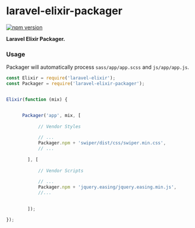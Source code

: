 # laravel-elixir-packager
[![npm version](https://badge.fury.io/js/laravel-elixir-packager.svg)](https://badge.fury.io/js/laravel-elixir-packager)
  
**Laravel Elixir Packager.**

### Usage
Packager will automatically process `sass/app/app.scss` and `js/app/app.js`. 

```js
const Elixir = require('laravel-elixir');
const Packager = require('laravel-elixir-packager');


Elixir(function (mix) {


      Packager('app', mix, [
    
            // Vendor Styles
    
            // ...
            Packager.npm + 'swiper/dist/css/swiper.min.css',
            // ...
            
        ], [
    
            // Vendor Scripts
            
            // ...
            Packager.npm + 'jquery.easing/jquery.easing.min.js',
            //...
    

        ]);

});

```